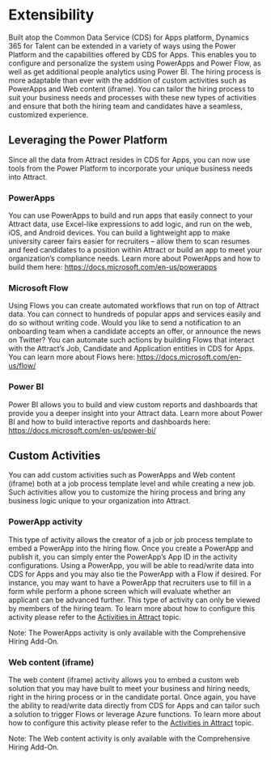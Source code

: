 Extensibility 
==============

Built atop the Common Data Service (CDS) for Apps platform, Dynamics 365 for
Talent can be extended in a variety of ways using the Power Platform and the
capabilities offered by CDS for Apps. This enables you to configure and
personalize the system using PowerApps and Power Flow, as well as get additional
people analytics using Power BI. The hiring process is more adaptable than ever
with the addition of custom activities such as PowerApps and Web content
(iframe). You can tailor the hiring process to suit your business needs and
processes with these new types of activities and ensure that both the hiring
team and candidates have a seamless, customized experience.

Leveraging the Power Platform 
------------------------------

Since all the data from Attract resides in CDS for Apps, you can now use tools
from the Power Platform to incorporate your unique business needs into Attract.

### PowerApps

You can use PowerApps to build and run apps that easily connect to your Attract
data, use Excel-like expressions to add logic, and run on the web, iOS, and
Android devices. You can build a lightweight app to make university career fairs
easier for recruiters – allow them to scan resumes and feed candidates to a
position within Attract or build an app to meet your organization’s compliance
needs. Learn more about PowerApps and how to build them here:
<https://docs.microsoft.com/en-us/powerapps>

### Microsoft Flow 

Using Flows you can create automated workflows that run on top of Attract data.
You can connect to hundreds of popular apps and services easily and do so
without writing code. Would you like to send a notification to an onboarding
team when a candidate accepts an offer, or announce the news on Twitter? You can
automate such actions by building Flows that interact with the Attract’s Job,
Candidate and Application entities in CDS for Apps. You can learn more about
Flows here: <https://docs.microsoft.com/en-us/flow/>

### Power BI

Power BI allows you to build and view custom reports and dashboards that provide
you a deeper insight into your Attract data. Learn more about Power BI and how
to build interactive reports and dashboards here:
<https://docs.microsoft.com/en-us/power-bi/>

Custom Activities 
------------------

You can add custom activities such as PowerApps and Web content (iframe) both at
a job process template level and while creating a new job. Such activities allow
you to customize the hiring process and bring any business logic unique to your
organization into Attract.

### PowerApp activity 

This type of activity allows the creator of a job or job process template to
embed a PowerApp into the hiring flow. Once you create a PowerApp and publish
it, you can simply enter the PowerApp’s App ID in the activity configurations.
Using a PowerApp, you will be able to read/write data into CDS for Apps and you
may also tie the PowerApp with a Flow if desired. For instance, you may want to
have a PowerApp that recruiters use to fill in a form while perform a phone
screen which will evaluate whether an applicant can be advanced further. This
type of activity can only be viewed by members of the hiring team. To learn more
about how to configure this activity please refer to the [Activities in Attract](./activities-attract.md)
topic.

Note: The PowerApps activity is only available with the Comprehensive Hiring
Add-On.

### Web content (iframe)

The web content (iframe) activity allows you to embed a custom web solution that
you may have built to meet your business and hiring needs, right in the hiring
process or in the candidate portal. Once again, you have the ability to
read/write data directly from CDS for Apps and can tailor such a solution to
trigger Flows or leverage Azure functions. To learn more about how to configure
this activity please refer to the [Activities in Attract](./activities-attract.md) topic.

Note: The Web content activity is only available with the Comprehensive Hiring
Add-On.


